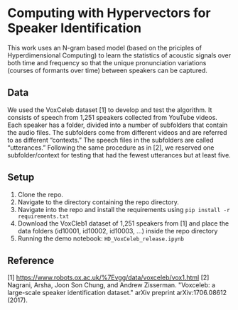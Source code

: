 # Computing with Hypervectors for Speaker Identification
This work uses an N-gram based model (based on the priciples of Hyperdimensional Computing) to learn the statistics of acoustic signals over both time and frequency so that the unique pronunciation variations (courses of formants over time) between speakers can be captured.

## Data
We used the VoxCeleb dataset [1] to develop and test the algorithm. It consists of speech from 1,251 speakers collected from YouTube videos. Each speaker has a folder, divided into a number
of subfolders that contain the audio files. The subfolders come from different videos and are referred to as different “contexts.” The speech files in the subfolders are called “utterances.”
Following the same procedure as in [2], we reserved one subfolder/context for testing that had the fewest utterances but at least five.

## Setup
1. Clone the repo.
2. Navigate to the directory containing the repo directory.
3. Navigate into the repo and install the requirements using `pip install -r requirements.txt`
4. Download the VoxCleb1 dataset of 1,251 speakers from [1] and place the data folders (id10001, id10002, id10003, ...) inside the repo directory
5. Running the demo notebook: `HD_VoxCeleb_release.ipynb`

## Reference
[1] https://www.robots.ox.ac.uk/%7Evgg/data/voxceleb/vox1.html
[2] Nagrani, Arsha, Joon Son Chung, and Andrew Zisserman. "Voxceleb: a large-scale speaker identification dataset." arXiv preprint arXiv:1706.08612 (2017).
